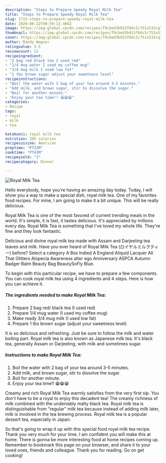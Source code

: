 ```yaml
---
description: "Steps to Prepare Speedy Royal Milk Tea"
title: "Steps to Prepare Speedy Royal Milk Tea"
slug: 1713-steps-to-prepare-speedy-royal-milk-tea
date: 2020-08-22T00:59:13.466Z
image: https://img-global.cpcdn.com/recipes/f9cbed3b913f6dc5/751x532cq70/royal-milk-tea-recipe-main-photo.jpg
thumbnail: https://img-global.cpcdn.com/recipes/f9cbed3b913f6dc5/751x532cq70/royal-milk-tea-recipe-main-photo.jpg
cover: https://img-global.cpcdn.com/recipes/f9cbed3b913f6dc5/751x532cq70/royal-milk-tea-recipe-main-photo.jpg
author: Randy Wagner
ratingvalue: 3.5
reviewcount: 12
recipeingredient:
- "2 bag red black tea I used red"
- "1/4 mug water I used my coffee mug"
- "3/4 mug milk I used low fat"
- "1 tbs brown sugar adjust your sweetness level"
recipeinstructions:
- "Boil the water with 2 bag of your tea around 3-5 minutes."
- "Add milk, and brown sugar, stir to dissolve the sugar."
- "Boil for another minute."
- "Enjoy your tea time!! 😁😁😁"
categories:
- Recipe
tags:
- royal
- milk
- tea

katakunci: royal milk tea 
nutrition: 295 calories
recipecuisine: American
preptime: "PT23M"
cooktime: "PT43M"
recipeyield: "3"
recipecategory: Dinner

---
```



![Royal Milk Tea](https://img-global.cpcdn.com/recipes/f9cbed3b913f6dc5/751x532cq70/royal-milk-tea-recipe-main-photo.jpg)

Hello everybody, hope you're having an amazing day today. Today, I will show you a way to make a special dish, royal milk tea. One of my favorites food recipes. For mine, I am going to make it a bit unique. This will be really delicious.

Royal Milk Tea is one of the most favored of current trending meals in the world. It's simple, it is fast, it tastes delicious. It's appreciated by millions every day. Royal Milk Tea is something that I've loved my whole life. They're fine and they look fantastic.

Delicious and divine royal milk tea made with Assam and Darjeeling tea leaves and milk. Have you ever heard of Royal Milk Tea (ロイヤルミルクティー) before? Select a category A Box Indied A England Aliquid Lacquer All That Glitters Alopecia Awareness alter ego Anniversary ASPCA Autumn Badger Balm Beauty Bag BeautySoFly Blue.


To begin with this particular recipe, we have to prepare a few components. You can cook royal milk tea using 4 ingredients and 4 steps. Here is how you can achieve it.

<!--inarticleads1-->

##### The ingredients needed to make Royal Milk Tea:

1. Prepare 2 bag red/ black tea (I used red)
1. Prepare 1/4 mug water (I used my coffee mug)
1. Make ready 3/4 mug milk (I used low fat)
1. Prepare 1 tbs brown sugar (adjust your sweetness level)


It is so delicious and refreshing. Just be sure to follow the milk and water boiling part. Royal milk tea is also known as Japanese milk tea. It&#39;s black tea, generally Assam or Darjeeling, with milk and sometimes sugar. 

<!--inarticleads2-->

##### Instructions to make Royal Milk Tea:

1. Boil the water with 2 bag of your tea around 3-5 minutes.
1. Add milk, and brown sugar, stir to dissolve the sugar.
1. Boil for another minute.
1. Enjoy your tea time!! 😁😁😁


Creamy and rich Royal Milk Tea warmly satisfies from the very first sip. You don&#39;t have to be a royal to enjoy this decadent tea! The creamy richness of milk combined with the undeniably malty black tea. Royal milk tea is distinguishable from &#34;regular&#34; milk tea because instead of adding milk later, milk is involved in the tea brewing process. Royal milk tea is a popular dessert tea, especially in Japan. 

So that's going to wrap it up with this special food royal milk tea recipe. Thank you very much for your time. I am confident you will make this at home. There is gonna be more interesting food at home recipes coming up. Remember to bookmark this page on your browser, and share it to your loved ones, friends and colleague. Thank you for reading. Go on get cooking!
